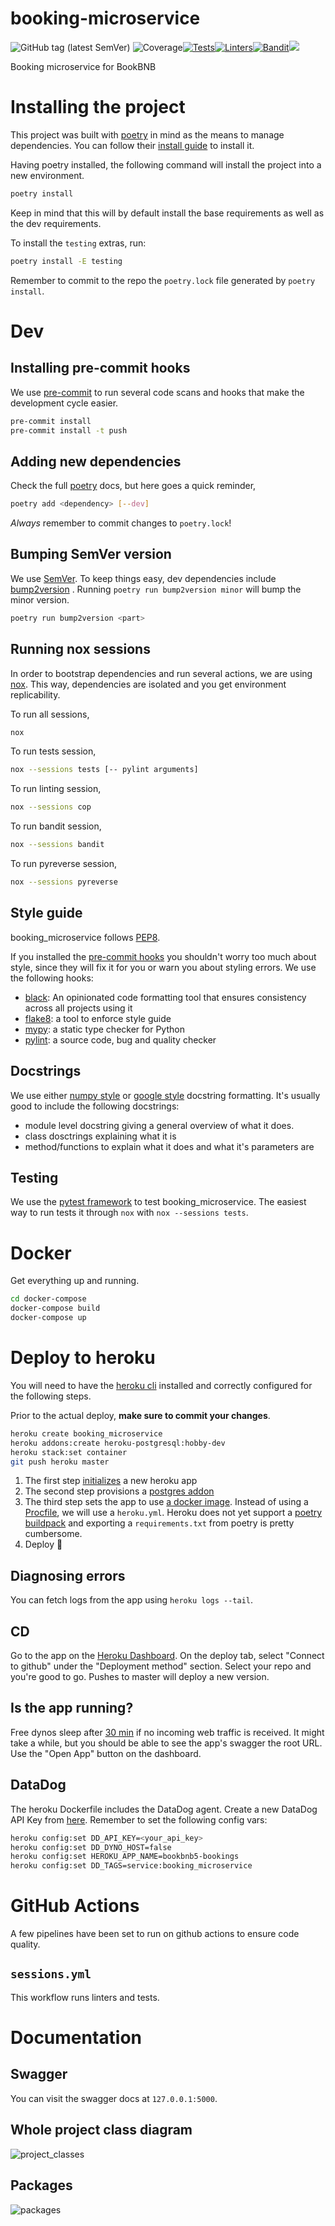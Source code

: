 # booking-microservice
![GitHub tag (latest SemVer)](https://img.shields.io/github/v/tag/7552-2020C2-grupo5/bookings-microservice?style=flat-square) ![Coverage](coverage-badge.svg)[![Tests](https://github.com/7552-2020C2-grupo5/bookings-microservice/actions/workflows/tests.yml/badge.svg)](https://github.com/7552-2020C2-grupo5/bookings-microservice/actions/workflows/tests.yml)[![Linters](https://github.com/7552-2020C2-grupo5/bookings-microservice/actions/workflows/linters.yml/badge.svg)](https://github.com/7552-2020C2-grupo5/bookings-microservice/actions/workflows/linters.yml)[![Bandit](https://github.com/7552-2020C2-grupo5/bookings-microservice/actions/workflows/bandit.yml/badge.svg)](https://github.com/7552-2020C2-grupo5/bookings-microservice/actions/workflows/bandit.yml)![](https://heroku-badge.herokuapp.com/?app=bookbnb5-bookings-microservice)

Booking microservice for BookBNB

# Installing the project
This project was built with [poetry](https://python-poetry.org) in mind as the means to manage dependencies. You can follow their [install guide](https://python-poetry.org/docs/#installation) to install it.

Having poetry installed, the following command will install the project into a new environment.

```bash
poetry install
```

Keep in mind that this will by default install the base requirements as well as the dev requirements.

To install the `testing` extras, run:

```bash
poetry install -E testing
```

Remember to commit to the repo the `poetry.lock` file generated by `poetry install`.

# Dev

## Installing pre-commit hooks
We use [pre-commit](https://pre-commit.com) to run several code scans and hooks that make the development cycle easier.
```bash
pre-commit install
pre-commit install -t push
```

## Adding new dependencies
Check the full [poetry](https://python-poetry.org) docs, but here goes a quick reminder,

```bash
poetry add <dependency> [--dev]
```

*Always* remember to commit changes to `poetry.lock`!

## Bumping SemVer version
We use [SemVer](https://semver.org). To keep things easy, dev dependencies include [bump2version](https://pypi.org/project/bump2version/) . Running `poetry run bump2version minor` will bump the minor version.

```bash
poetry run bump2version <part>
```

## Running nox sessions
In order to bootstrap dependencies and run several actions, we are using [nox](https://nox.thea.codes/en/stable/). This way, dependencies are isolated and you get environment replicability.

To run all sessions,
```bash
nox
```

To run tests session,
```bash
nox --sessions tests [-- pylint arguments]
```

To run linting session,
```bash
nox --sessions cop
```

To run bandit session,
```bash
nox --sessions bandit
```

To run pyreverse session,
```bash
nox --sessions pyreverse
```

## Style guide
booking_microservice follows [PEP8](https://www.python.org/dev/peps/pep-0008/).

If you installed the [pre-commit hooks](#installing-pre-commit-hooks) you shouldn't worry too much about style, since they will fix it for you or warn you about styling errors. We use the following hooks:

- [black](https://github.com/psf/black): An opinionated code formatting tool that ensures consistency across all projects using it
- [flake8](https://github.com/PyCQA/flake8): a tool to enforce style guide
- [mypy](https://github.com/python/mypy): a static type checker for Python
- [pylint](https://github.com/PyCQA/pylint): a source code, bug and quality checker

## Docstrings
We use either [numpy style](https://numpydoc.readthedocs.io/en/latest/format.html) or [google style](https://github.com/google/styleguide/blob/gh-pages/pyguide.md#38-comments-and-docstrings) docstring formatting. It's usually good to include the following docstrings:
- module level docstring giving a general overview of what it does.
- class dosctrings explaining what it is
- method/functions to explain what it does and what it's parameters are

## Testing
We use the [pytest framework](https://docs.pytest.org/en/latest/) to test booking_microservice. The easiest way to run tests it through `nox` with `nox --sessions tests`.

# Docker

Get everything up and running.

```bash
cd docker-compose
docker-compose build
docker-compose up
```

# Deploy to heroku
You will need to have the [heroku cli](https://devcenter.heroku.com/articles/heroku-cli) installed and correctly configured for the following steps.

Prior to the actual deploy, **make sure to commit your changes**.

```bash
heroku create booking_microservice
heroku addons:create heroku-postgresql:hobby-dev
heroku stack:set container
git push heroku master
```

1. The first step [initializes](https://devcenter.heroku.com/articles/creating-apps) a new heroku app
2. The second step provisions a [postgres addon](https://www.heroku.com/postgres)
3. The third step sets the app to use [a docker image](https://devcenter.heroku.com/articles/build-docker-images-heroku-yml). Instead of using a [Procfile](https://devcenter.heroku.com/articles/procfile), we will use a `heroku.yml`. Heroku does not yet support a [poetry buildpack](https://github.com/python-poetry/poetry/issues/403) and exporting a `requirements.txt` from poetry is pretty cumbersome.
4. Deploy 🚀

## Diagnosing errors
You can fetch logs from the app using `heroku logs --tail`.

## CD
Go to the app on the [Heroku Dashboard](https://dashboard.heroku.com). On the deploy tab, select "Connect to github" under the "Deployment method" section. Select your repo and you're good to go. Pushes to master will deploy a new version.

## Is the app running?
Free dynos sleep after [30 min](https://devcenter.heroku.com/articles/free-dyno-hours#dyno-sleeping) if no incoming web traffic is received. It might take a while, but you should be able to see the app's swagger the root URL. Use the "Open App" button on the dashboard.

## DataDog
The heroku Dockerfile includes the DataDog agent.
Create a new DataDog API Key from [here](https://app.datadoghq.com/account/settings#api).
Remember to set the following config vars:
```bash
heroku config:set DD_API_KEY=<your_api_key>
heroku config:set DD_DYNO_HOST=false
heroku config:set HEROKU_APP_NAME=bookbnb5-bookings
heroku config:set DD_TAGS=service:booking_microservice
```

# GitHub Actions
A few pipelines have been set to run on github actions to ensure code quality.

## `sessions.yml`
This workflow runs linters and tests.

# Documentation

## Swagger
You can visit the swagger docs at `127.0.0.1:5000`.

## Whole project class diagram
![project_classes](docs/images/project_classes.png)

## Packages
![packages](docs/images/packages_dependencies.png)
